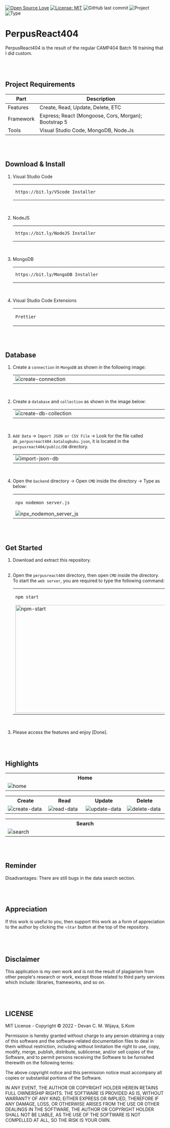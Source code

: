 [![Open Source Love](https://badges.frapsoft.com/os/v1/open-source.svg?style=flat)](https://github.com/ellerbrock/open-source-badges/)
[![License: MIT](https://img.shields.io/badge/License-MIT-blue.svg?logo=github&color=%23F7DF1E)](https://opensource.org/licenses/MIT)
![GitHub last commit](https://img.shields.io/github/last-commit/cakraawijaya/perpusreact404?logo=Codeforces&logoColor=white&color=%23F7DF1E)
![Project](https://img.shields.io/badge/Project-Website-light.svg?style=flat&logo=googlechrome&logoColor=white&color=%23F7DF1E)
![Type](https://img.shields.io/badge/Type-Course-light.svg?style=flat&logo=gitbook&logoColor=white&color=%23F7DF1E)

# PerpusReact404
<p>PerpusReact404 is the result of the regular CAMP404 Batch 16 training that I did custom.</p>

<br><br>

## Project Requirements
| Part | Description |
| --- | --- |
| Features | Create, Read, Update, Delete, ETC |
| Framework | Express; React (Mongoose, Cors, Morgan); Bootstrap 5 |
| Tools | Visual Studio Code, MongoDB, Node.Js |

<br><br>

## Download & Install
1. Visual Studio Code

   <table><tr><td width="810">
   
   ```
   https://bit.ly/VScode_Installer
   ```

   </td></tr></table><br>
   
2. NodeJS

   <table><tr><td width="810">
   
   ```
   https://bit.ly/NodeJS_Installer
   ```

   </td></tr></table><br>
   
3. MongoDB

   <table><tr><td width="810">
      
   ```
   https://bit.ly/MongoDB_Installer
   ```

   </td></tr></table><br>
   
4. Visual Studio Code Extensions

   <table><tr><td width="810">

   ``` Prettier ```   

   </td></tr></table>

<br><br>

## Database
1. Create a ``` connection ``` in ``` MongoDB ``` as shown in the following image:
   
   <table><tr><td width="810">   
      <img src="documentation/Create Connection MongoDB.jpg" alt="create-connection">
   </td></tr></table><br>

2. Create a ``` database ``` and ``` collection ``` as shown in the image below:
   
   <table><tr><td width="810">
      <img src="documentation/Create Database MongoDB.jpg" alt="create-db-collection">
   </td></tr></table><br>

3. ``` Add Data ``` -> ``` Import JSON or CSV File ``` -> Look for the file called ``` db_perpusreact404.katalogbuku.json ```, it is located in the ``` perpusreact404/public/DB ``` directory.<br>

   <table><tr><td width="810">
      <img src="documentation/Import JSON MongoDB.jpg" alt="import-json-db">
   </td></tr></table><br>

4. Open the ``` backend ``` directory -> Open ``` CMD ``` inside the directory -> Type as below:

   <table><tr><td width="810">

   ````bash
   npx nodemon server.js
   ````

   <img src="documentation/Open Backend CMD.jpg" alt="npx_nodemon_server_js"> 

   </td></tr></table>

<br><br>

## Get Started
1. Download and extract this repository.<br><br>
   
2. Open the ``` perpusreact404 ``` directory, then open ``` CMD ``` inside the directory. To start the ``` web server ```, you are required to type the following command:

   <table><tr><td width="810">

   ````bash
   npm start
   ````

   <img width="840" height="340" src="documentation/NPM Start.jpg" alt="npm-start">   

   </td></tr></table><br>

3. Please access the features and enjoy [Done].

<br><br>

## Highlights
<table>
<tr>
<th width="840">Home</th>
</tr>
<tr>
<td><img src="documentation/Home.jpg" alt="home"></td>
</tr>
</table>
<table>
<tr>
<th width="210">Create</th>
<th width="210">Read</th>
<th width="210">Update</th>
<th width="210">Delete</th>
</tr>
<tr>
<td><img src="documentation/Create.jpg" alt="create-data"></td>
<td><img src="documentation/Read.jpg" alt="read-data"></td>
<td><img src="documentation/Update.jpg" alt="update-data"></td>
<td><img src="documentation/Delete.jpg" alt="delete-data"></td>
</tr>
</table>
<table>
<tr>
<th width="840">Search</th>
</tr>
<tr>
<td><img src="documentation/Search.jpg" alt="search"></td>
</tr>
</table>

<br><br>

## Reminder
Disadvantages: There are still bugs in the data search section.

<br><br>

## Appreciation
If this work is useful to you, then support this work as a form of appreciation to the author by clicking the ``` ⭐Star ``` button at the top of the repository.

<br><br>

## Disclaimer
This application is my own work and is not the result of plagiarism from other people's research or work, except those related to third party services which include: libraries, frameworks, and so on.

<br><br>

## LICENSE
MIT License - Copyright © 2022 - Devan C. M. Wijaya, S.Kom

Permission is hereby granted without charge to any person obtaining a copy of this software and the software-related documentation files to deal in them without restriction, including without limitation the right to use, copy, modify, merge, publish, distribute, sublicense, and/or sell copies of the Software, and to permit persons receiving the Software to be furnished therewith on the following terms:

The above copyright notice and this permission notice must accompany all copies or substantial portions of the Software.

IN ANY EVENT, THE AUTHOR OR COPYRIGHT HOLDER HEREIN RETAINS FULL OWNERSHIP RIGHTS. THE SOFTWARE IS PROVIDED AS IS, WITHOUT WARRANTY OF ANY KIND, EITHER EXPRESS OR IMPLIED, THEREFORE IF ANY DAMAGE, LOSS, OR OTHERWISE ARISES FROM THE USE OR OTHER DEALINGS IN THE SOFTWARE, THE AUTHOR OR COPYRIGHT HOLDER SHALL NOT BE LIABLE, AS THE USE OF THE SOFTWARE IS NOT COMPELLED AT ALL, SO THE RISK IS YOUR OWN.

